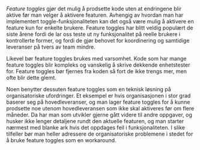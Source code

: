 _Feature toggles_ gjør det mulig å prodsette kode uten at endringene blir aktive før man velger å aktivere featuren.  Avhengig av hvordan man har implementert toggle-funksjonaliteten kan det også være mulig å aktivere en feature kun for enkelte brukere.  Feature toggles har blitt veldig populært de siste årene fordi de lar oss teste ut ny funksjonalitet på reelle brukere i kontrollerte former, og fordi de gjør behovet for koordinering og samtidige leveranser på tvers av team mindre.  

Likevel bør feature toggles brukes med varsomhet.  Kode som har mange feature toggles blir kompleks og vanskelig å skrive dekkende enhetstester for.  Feature toggles bør fjernes fra koden så fort de ikke trengs mer, men ofte blir dette glemt.  

Noen benytter dessuten feature toggles som en teknisk løsning på organisatoriske ufordringer.  Et eksempel er hvis organisasjonen i stor grad baserer seg på hovedleveranser, og man lager feature toggles for å kunne prodsette noe utenom hovedleveransen som ikke skal aktiveres før om flere måneder.  Da har man som utvikler gjerne gått videre til andre oppgaver, og husker ikke lenger detaljene rundt den aktuelle featuren, og man starter nærmest med blanke ark hvis det oppdages feil i funksjonaliteten.  I slike tilfeller bør man heller adressere de organisatoriske problemene i stedet for å bruke feature toggles som en workaround.  